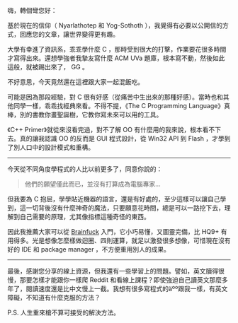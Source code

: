嗨，轉個彎您好：

基於現在的信仰（ Nyarlathotep 和 Yog-Sothoth ），我覺得有必要以公開信的方式，回應您的文章，讓世界變得更有趣。

大學有幸進了資訊系，乖乖學什麼 C ，那時受到很大的打擊，作業要花很多時間才寫得出來。還想學強者我摯友寫什麼 ACM UVa 題庫，根本寫不動，然後如此這般，就被踢出來了， GG 。

不好意思，今天竟然還在這裡跟大家一起混飯吃。

可能是因為那段經驗，對 C 很有好感（從痛苦中生出來的那種好感）。當時也和其他同學一樣，乖乖找經典來看。不得不提，《The C Programming Language》真棒，別的書教你畫聖誕樹，它教你寫未來可以用的工具。

《C++ Primer》就從來沒看完過，對不了解 OO 有什麼用的我來說，根本看不下去。真的讓我認識 OO 的反而是 GUI 程式設計，從 Win32 API 到 Flash ，才學到了別人口中的設計模式和重構。

---

今天從不同角度學程式的人比以前更多了，同意你說的：

> 他們的願望僅此而已，並沒有打算成為電腦專家...

但我要為 C 抱屈，學學貼近機器的語言，還是有好處的，至少這樣可以讓自己學到，這一切背後沒有什麼神奇的魔法，只要願意花時間，總是可以一路挖下去，理解到自己需要的原理，尤其像指標這種奇怪的東西。

因此我推薦大家可以從 [Brainfuck](zh.wikipedia.org/zh-tw/Brainfuck) 入門，它小巧易懂，又圖靈完備，比 HQ9+ 有用得多。光是想像怎麼樣做迴圈、四則運算，就足以激發很多想像，可惜現在沒有好的 IDE 和 package manager ，不方便重用別人的成果。

---

最後，感謝您分享的線上資源，但我還有一些學習上的問題。譬如，英文牘得很慢，那要怎樣才能跟你一樣爬 Reddit 和看線上課程？即使強迫自己讀英文那麼多年了，閱讀速度還是比中文慢上一截。我想有很多寫程式的äºº跟我一樣，有英文障礙，不知道有什麼克服的方法？

P.S. 人生重來槍不算可接受的解決方法。
